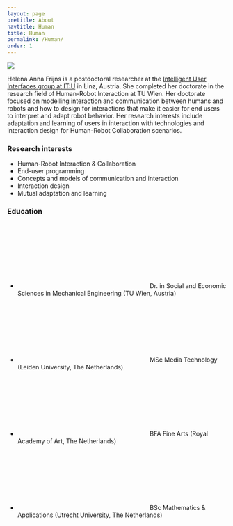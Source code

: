 ```yaml
---
layout: page
pretitle: About
navtitle: Human
title: Human
permalink: /Human/
order: 1
---
```


<img class="profilepic" src="{{ '/assets/images/profilephoto.jpg' | relative_url }}">

<div class="circle-wrapper">
<div class="moving-circle"></div>
<div class="second-moving-circle"></div>
<div class="third-moving-circle"></div>
</div>



Helena Anna Frijns is a postdoctoral researcher at the [Intelligent User Interfaces group at IT:U](https://it-u.at/en/research/research-groups/intelligent-user-interfaces/) in Linz, Austria. She completed her doctorate in the research field of Human-Robot Interaction at TU Wien. Her doctorate focused on modelling interaction and communication between humans and robots and how to design for interactions that make it easier for end users to interpret and adapt robot behavior. Her research interests include adaptation and learning of users in interaction with technologies and interaction design for Human-Robot Collaboration scenarios.  




<h3> Research interests </h3>

- Human-Robot Interaction & Collaboration
- End-user programming
- Concepts and models of communication and interaction
- Interaction design
- Mutual adaptation and learning


<h3>Education</h3>

<ul class="icon-list">
  <li>
    <svg class="svg-icon bullet-icon">
      <use xlink:href="{{ '/assets/minima-social-icons.svg#scholar' | relative_url }}"></use>
    </svg>
    Dr. in Social and Economic Sciences in Mechanical Engineering (TU Wien, Austria)
  </li>
  <li>
    <svg class="svg-icon bullet-icon">
      <use xlink:href="{{ '/assets/minima-social-icons.svg#scholar' | relative_url }}"></use>
    </svg>
    MSc Media Technology (Leiden University, The Netherlands)
  </li>
   <li>
    <svg class="svg-icon bullet-icon">
      <use xlink:href="{{ '/assets/minima-social-icons.svg#scholar' | relative_url }}"></use>
    </svg>
    BFA Fine Arts (Royal Academy of Art, The Netherlands)
  </li>
   <li>
    <svg class="svg-icon bullet-icon">
      <use xlink:href="{{ '/assets/minima-social-icons.svg#scholar' | relative_url }}"></use>
    </svg>
    BSc Mathematics & Applications (Utrecht University, The Netherlands)
  </li>
</ul>
